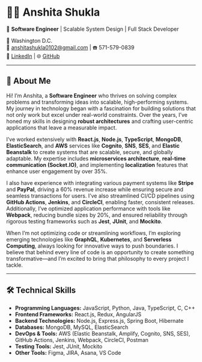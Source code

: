 # 👩‍💻 Anshita Shukla  
🌟 **Software Engineer** | Scalable System Design | Full Stack Developer  

📍 Washington D.C.  
📧 [anshitashukla0102@gmail.com](mailto:anshitashukla0102@gmail.com) | ☎️ 571-579-0839  
🔗 [LinkedIn](https://linkedin.com/in/anshita-shukla) | 🌐 [GitHub](https://github.com/anshitashukla)  

---

## 🚀 About Me  
Hi! I’m Anshita, a **Software Engineer** who thrives on solving complex problems and transforming ideas into scalable, high-performing systems. My journey in technology began with a fascination for building solutions that not only work but excel under real-world constraints. Over the years, I’ve honed my skills in designing **robust architectures** and crafting user-centric applications that leave a measurable impact.  

I’ve worked extensively with **React.js**, **Node.js**, **TypeScript**, **MongoDB**, **ElasticSearch**, and **AWS** services like **Cognito**, **SNS**, **SES**, and **Elastic Beanstalk** to create systems that are scalable, secure, and globally adaptable. My expertise includes **microservices architecture**, **real-time communication (Socket.IO)**, and implementing **localization** features that enhance user engagement by over 35%.  

I also have experience with integrating various payment systems like **Stripe** and **PayPal**, driving a 60% revenue increase while ensuring secure and seamless transactions for users. I’ve also streamlined CI/CD pipelines using **GitHub Actions**, **Jenkins**, and **CircleCI**, enabling faster, consistent releases. Additionally, I’ve optimized application performance with tools like **Webpack**, reducing bundle sizes by 20%, and ensured reliability through rigorous testing frameworks such as **Jest**, **JUnit**, and **Mockito**.  

When I’m not optimizing code or streamlining workflows, I’m exploring emerging technologies like **GraphQL**, **Kubernetes**, and **Serverless Computing**, always looking for innovative ways to push boundaries. I believe that behind every line of code is an opportunity to create something transformative—and I’m excited to bring that philosophy to every project I tackle.  

---

## 🛠️ Technical Skills  

- **Programming Languages:** JavaScript, Python, Java, TypeScript, C, C++  
- **Frontend Frameworks:** React.js, Redux, AngularJS  
- **Backend Technologies:** Node.js, Express.js, Spring Boot, Hibernate  
- **Databases:** MongoDB, MySQL, ElasticSearch  
- **DevOps & Tools:** AWS (Elastic Beanstalk, Amplify, Cognito, SNS, SES), GitHub Actions, Jenkins, Webpack, CircleCI, Postman  
- **Testing Tools:** Jest, JUnit, Mockito  
- **Other Tools:** Figma, JIRA, Asana, VS Code  

